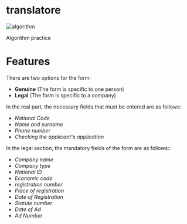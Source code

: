 # translatore
![algorithm](algorithm.png)

Algorithm practice

# Features
There are two options for the form:
- __Genuine__ (The form is specific to one person)
- __Legal__ (The form is specific to a company)

In the real part, the necessary fields that must be entered are as follows:
- _National Code_
- _Name and surname_
- _Phone number_
- _Checking the applicant's application_

In the legal section, the mandatory fields of the form are as follows::
- _Company name_
- _Company type_
- _National ID_
- _Economic code_
- _registration number_
- _Place of registration_
- _Date of Registration_
- _Statute number_
- _Date of Ad_
- _Ad Number_
